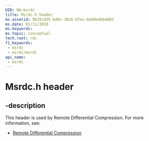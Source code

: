 ```yaml
---
UID: NA:msrdc
title: Msrdc.h header
ms.assetid: 9b35c935-bd0c-30c6-bfec-6e68edbbdd03
ms.date: 01/11/2019
ms.keywords: 
ms.topic: conceptual
tech.root: rdc
f1_keywords:
 - msrdc
 - msrdc/msrdc
api_name:
 - msrdc
---
```


# Msrdc.h header


## -description

This header is used by Remote Differential Compression. For more information, see:

- [Remote Differential Compression](../_rdc/index.md)

